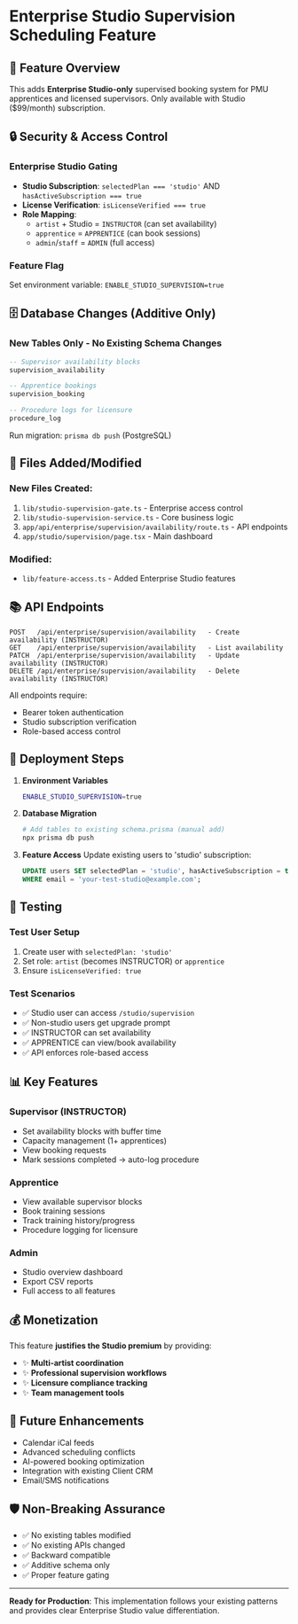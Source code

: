 # Enterprise Studio Supervision Scheduling Feature

## 🎯 Feature Overview

This adds **Enterprise Studio-only** supervised booking system for PMU apprentices and licensed supervisors. Only available with Studio ($99/month) subscription.

## 🔒 Security & Access Control

### Enterprise Studio Gating
- **Studio Subscription**: `selectedPlan === 'studio'` AND `hasActiveSubscription === true`
- **License Verification**: `isLicenseVerified === true`
- **Role Mapping**:
  - `artist` + Studio = `INSTRUCTOR` (can set availability)
  - `apprentice` = `APPRENTICE` (can book sessions)
  - `admin`/`staff` = `ADMIN` (full access)

### Feature Flag
Set environment variable: `ENABLE_STUDIO_SUPERVISION=true`

## 🗄️ Database Changes (Additive Only)

### New Tables Only - No Existing Schema Changes
```sql
-- Supervisor availability blocks
supervision_availability

-- Apprentice bookings
supervision_booking

-- Procedure logs for licensure
procedure_log
```

Run migration: `prisma db push` (PostgreSQL)

## 🔧 Files Added/Modified

### New Files Created:
1. `lib/studio-supervision-gate.ts` - Enterprise access control
2. `lib/studio-supervision-service.ts` - Core business logic
3. `app/api/enterprise/supervision/availability/route.ts` - API endpoints
4. `app/studio/supervision/page.tsx` - Main dashboard

### Modified:
- `lib/feature-access.ts` - Added Enterprise Studio features

## 📚 API Endpoints

```
POST   /api/enterprise/supervision/availability   - Create availability (INSTRUCTOR)
GET    /api/enterprise/supervision/availability   - List availability  
PATCH  /api/enterprise/supervision/availability   - Update availability (INSTRUCTOR)
DELETE /api/enterprise/supervision/availability   - Delete availability (INSTRUCTOR)
```

All endpoints require:
- Bearer token authentication
- Studio subscription verification
- Role-based access control

## 🚀 Deployment Steps

1. **Environment Variables**
   ```bash
   ENABLE_STUDIO_SUPERVISION=true
   ```

2. **Database Migration**
   ```bash
   # Add tables to existing schema.prisma (manual add)
   npx prisma db push
   ```

3. **Feature Access**
   Update existing users to 'studio' subscription:
   ```sql
   UPDATE users SET selectedPlan = 'studio', hasActiveSubscription = true 
   WHERE email = 'your-test-studio@example.com';
   ```

## 🧪 Testing

### Test User Setup
1. Create user with `selectedPlan: 'studio'`
2. Set role: `artist` (becomes INSTRUCTOR) or `apprentice`
3. Ensure `isLicenseVerified: true`

### Test Scenarios
- ✅ Studio user can access `/studio/supervision`
- ✅ Non-studio users get upgrade prompt
- ✅ INSTRUCTOR can set availability
- ✅ APPRENTICE can view/book availability
- ✅ API enforces role-based access

## 📊 Key Features

### Supervisor (INSTRUCTOR)
- Set availability blocks with buffer time
- Capacity management (1+ apprentices)
- View booking requests
- Mark sessions completed → auto-log procedure

### Apprentice  
- View available supervisor blocks
- Book training sessions
- Track training history/progress
- Procedure logging for licensure

### Admin
- Studio overview dashboard
- Export CSV reports
- Full access to all features

## 💰 Monetization

This feature **justifies the Studio premium** by providing:
- ✨ **Multi-artist coordination**
- ✨ **Professional supervision workflows**  
- ✨ **Licensure compliance tracking**
- ✨ **Team management tools**

## 🔄 Future Enhancements

- Calendar iCal feeds
- Advanced scheduling conflicts
- AI-powered booking optimization
- Integration with existing Client CRM
- Email/SMS notifications

## 🛡️ Non-Breaking Assurance

- ✅ No existing tables modified
- ✅ No existing APIs changed
- ✅ Backward compatible
- ✅ Additive schema only
- ✅ Proper feature gating

---

**Ready for Production**: This implementation follows your existing patterns and provides clear Enterprise Studio value differentiation.
